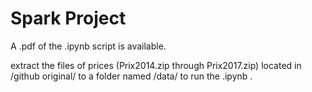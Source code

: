 # Spark Project

A .pdf of the .ipynb script is available. 

extract the files of prices (Prix2014.zip through Prix2017.zip) located in /github original/ to a  folder named /data/ to run the .ipynb .
